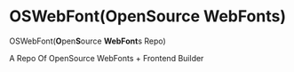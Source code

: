 # OSWebFont(**O**pen**S**ource **WebFont**s)
OSWebFont(**O**pen**S**ource **WebFont**s Repo)

A Repo Of OpenSource WebFonts + Frontend Builder
